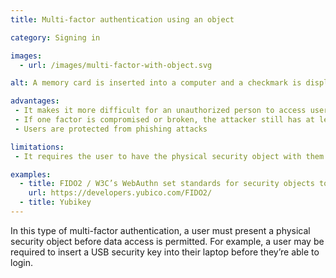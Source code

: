 ```yaml
---
title: Multi-factor authentication using an object

category: Signing in

images:
  - url: /images/multi-factor-with-object.svg

alt: A memory card is inserted into a computer and a checkmark is displayed on screen.

advantages:
 - It makes it more difficult for an unauthorized person to access user’s data or devices
 - If one factor is compromised or broken, the attacker still has at least one more barrier to breach
 - Users are protected from phishing attacks

limitations:
 - It requires the user to have the physical security object with them

examples:
  - title: FIDO2 / W3C’s WebAuthn set standards for security objects to   implement
    url: https://developers.yubico.com/FIDO2/
  - title: Yubikey
---
```


In this type of multi-factor authentication, a user must present a physical security object before data access is permitted. For example, a user may be required to insert a USB security key into their laptop before they’re able to login.
